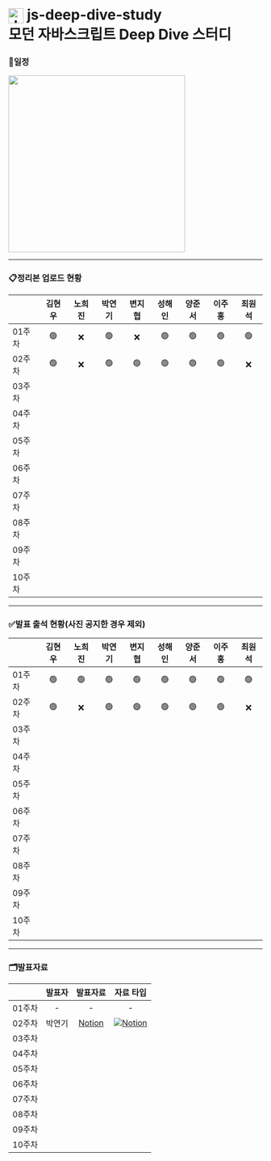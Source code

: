 # <img src="https://velog.velcdn.com/images/dlwnghd/post/da4bbe28-91a6-4da8-91d7-0f5d67c5b7af/image.png" alt="Javascript" style="vertical-align: bottom;" width="30px"> js-deep-dive-study</br>모던 자바스크립트 Deep Dive 스터디


### 📅일정
<img src="https://github.com/user-attachments/assets/c0d11f06-e9ed-40bc-8a71-abedfac191c0" width="350px" />

---


<!--복사 붙여넣기 : Ctrl + C or V |    🟢    ❌ -->
### 📋정리본 업로드 현황
|          |  김현우  |  노희진  |  박연기  |  변지협  |  성해인  |  양준서  |  이주홍  |  최원석  |
|----------|:-------:|:-------:|:-------:|:-------:|:-------:|:-------:|:-------:|:-------:|
| 01주차   |    🟢    |    ❌    |    🟢    |    ❌    |    🟢    |    🟢    |    🟢    |    🟢    |
| 02주차   |    🟢    |    ❌    |    🟢    |    🟢    |    🟢    |    🟢    |    🟢    |    ❌    |
| 03주차   |         |         |         |         |         |         |         |         |
| 04주차   |         |         |         |         |         |         |         |         |
| 05주차   |         |         |         |         |         |         |         |         |
| 06주차   |         |         |         |         |         |         |         |         |
| 07주차   |         |         |         |         |         |         |         |         |
| 08주차   |         |         |         |         |         |         |         |         |
| 09주차   |         |         |         |         |         |         |         |         |
| 10주차   |         |         |         |         |         |         |         |         |

---

### ✅발표 출석 현황(사진 공지한 경우 제외)
|          |  김현우  |  노희진  |  박연기  |  변지협  |  성해인  |  양준서  |  이주홍  |  최원석  |
|----------|:-------:|:-------:|:-------:|:-------:|:-------:|:-------:|:-------:|:-------:|
| 01주차   |    🟢    |    🟢    |    🟢    |    🟢    |    🟢    |    🟢    |    🟢    |    🟢    |
| 02주차   |    🟢    |    ❌    |    🟢    |    🟢    |    🟢    |    🟢    |    🟢    |    ❌    |
| 03주차   |         |         |         |         |         |         |         |         |
| 04주차   |         |         |         |         |         |         |         |         |
| 05주차   |         |         |         |         |         |         |         |         |
| 06주차   |         |         |         |         |         |         |         |         |
| 07주차   |         |         |         |         |         |         |         |         |
| 08주차   |         |         |         |         |         |         |         |         |
| 09주차   |         |         |         |         |         |         |         |         |
| 10주차   |         |         |         |         |         |         |         |         |

---

<!-- 발표자료(ex1) : [발표자료타입명](발표링크) -->
<!-- 발표자료(ex2) : [Notion](https://amethyst-cinnamon-178.notion.site/7c715e0fd72a4aa695874a491274228d) -->

<!-- 자료타입(ex1) : [![자료 타입](뱃지 정의)](자료사용 타입 출처) -->
<!-- 자료타입(ex2) : [![Notion](https://img.shields.io/badge/-Notion-FFFFFF?style=for-the-badge&logo=notion&logoColor=black)](https://www.notion.so/) -->
<!-- 참고 자료 : https://velog.io/@cha-suyeon/github-%EA%B9%83%ED%97%88%EB%B8%8C-%EB%A6%AC%EB%93%9C%EB%AF%B8%EC%97%90%EC%84%9C-%EB%B1%83%EC%A7%80-%EB%A7%8C%EB%93%A4%EA%B8%B0 -->

### 🗂️발표자료
|          |  발표자  |  발표자료  |  자료 타입  |
|----------|:-------:|:-------:|:-------:|
| 01주차   |    -    |    -   |   -    |
| 02주차   | 박연기   | [Notion](https://amethyst-cinnamon-178.notion.site/7c715e0fd72a4aa695874a491274228d) | [![Notion](https://img.shields.io/badge/-Notion-FFFFFF?style=for-the-badge&logo=notion&logoColor=black)](https://www.notion.so/) |
| 03주차   |         |         |         |
| 04주차   |         |         |         |
| 05주차   |         |         |         |
| 06주차   |         |         |         |
| 07주차   |         |         |         |
| 08주차   |         |         |         |
| 09주차   |         |         |         |
| 10주차   |         |         |         |
